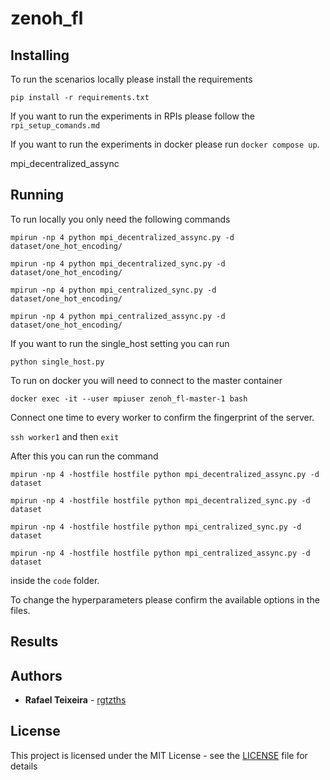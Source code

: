 # zenoh_fl

## Installing

To run the scenarios locally please install the requirements

 `pip install -r requirements.txt`

If you want to run the experiments in RPIs please follow the `rpi_setup_comands.md`

If you want to run the experiments in docker please run `docker compose up`.

mpi_decentralized_assync

## Running

To run locally you only need the following commands

`mpirun -np 4 python mpi_decentralized_assync.py -d dataset/one_hot_encoding/`

`mpirun -np 4 python mpi_decentralized_sync.py -d dataset/one_hot_encoding/`

`mpirun -np 4 python mpi_centralized_sync.py -d dataset/one_hot_encoding/`

`mpirun -np 4 python mpi_centralized_assync.py -d dataset/one_hot_encoding/`

If you want to run the single_host setting you can run

`python single_host.py`

To run on docker you will need to connect to the master container

`docker exec -it --user mpiuser zenoh_fl-master-1 bash`

Connect one time to every worker to confirm the fingerprint of the server.

`ssh worker1` and then `exit`

After this you can run the command

`mpirun -np 4 -hostfile hostfile python mpi_decentralized_assync.py -d dataset`

`mpirun -np 4 -hostfile hostfile python mpi_decentralized_sync.py -d dataset`

`mpirun -np 4 -hostfile hostfile python mpi_centralized_sync.py -d dataset`

`mpirun -np 4 -hostfile hostfile python mpi_centralized_assync.py -d dataset`

inside the `code` folder.

To change the hyperparameters please confirm the available options in the files.


## Results


## Authors

* **Rafael Teixeira** - [rgtzths](https://github.com/rgtzths)

## License

This project is licensed under the MIT License - see the [LICENSE](LICENSE) file for details
